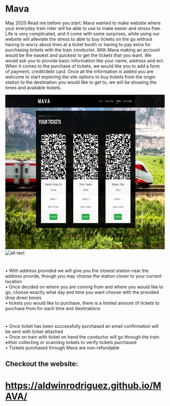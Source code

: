 # Mava
May 2020
Read me before you start:
Mava wanted to make website where your everyday train rider will be able to use to make easier and stress free. Life is very complicated, and it come with some surprises, while using our website will alleviate the stress to able to buy tickets on the go without having to worry about lines at a ticket booth or having to pay extra for purchasing tickets with the train conductor.
	With Mava making an account would be the easiest and quickest to get the tickets that you want. We would ask you to provide basic information like your name, address and ect. When it comes to the purchase of tickets, we would like you to add a form of payment, credit/debt card. Once all the information is added you are welcome to start exploring the site options to buy tickets from the origin station to the destination you would like to get to, we will be showing the times and available tickets.

<img src="screenshots/1.png" alt="alt text" width="914" height="487">  
<img src="screenshots/main.gif" alt="alt text" width="922" height="488">


#
•	With address provided we will give you the closest station near the address provide, though you may choose the station closer to your current location  
•	Once decided on where you are coming from and where you would like to go, choose exactly what day and time you want choose with the provided drop down boxes   
•	tickets you would like to purchase, there is a limited amount of tickets to purchase from for each time and destinations   

#
•	Once ticket has been successfully purchased an email confirmation will be sent with ticket attached  
•	Once on train with ticket on hand the conductor will go through the train either collecting or scanning tickets to verify tickets purchased  
•	Tickets purchased through Mava are non-refundable         

## Checkout the website:
# https://aldwinrodriguez.github.io/MAVA/
 
